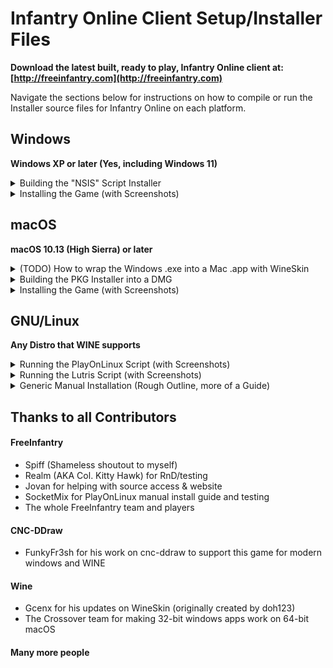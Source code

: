 # Infantry Online Client Setup/Installer Files

**Download the latest built, ready to play, Infantry Online client at: [http://freeinfantry.com](http://freeinfantry.com)**

Navigate the sections below for instructions on how to compile or run the Installer source files for Infantry Online on each platform.

## Windows
**Windows XP or later (Yes, including Windows 11)**

<details>
  <summary>Building the "NSIS" Script Installer</summary>

>
> **Prerequisites**
> 
> 1. *[Download/Install]* NSIS, Nullsoft Scriptable Install System ([https://nsis.sourceforge.io](https://nsis.sourceforge.io))
> 2. *[Download]* Built InfantryLauncher.exe & it's required files ([https://github.com/InfantryOnline/Infantry-Online-Server](https://github.com/InfantryOnline/Infantry-Online-Server))
> 3. *[Download]* cnc-ddraw ([https://github.com/CnCNet/cnc-ddraw](https://github.com/CnCNet/cnc-ddraw))
> 
>
> **Step By Step**
>
> 1. Clone/Download this Github Repo
> 
> 2. Move the Infantry Launcher files (InfantryLauncher.exe, default.ini, Newtonsoft.Json.dll & imgs folder) inside here: `./Windows/_builds/launcher/`
>
> 3. Move the 4 cnc-ddraw files (ddraw.dll, ddraw.ini, cnc-ddraw config.exe & Shaders folder) inside here: `./Windows/_builds/cnc-ddraw/`
>
> 4. Open the NSIS Application
>
> 5. Click "Compile NSI Scripts"
>
> 6. Choose "File" -> "Load Script..."
> 
> 7. Navigate to the `./Windows/nsis-Infantry-Online.nsi` script and choose "Open"
>
> 8. It will automatically compile and (if no errors) will build the distributable installer .exe here: `./Windows/_builds/installer/`
>
</details>

<!--
<details>
  <summary>(TODO) Building the "Advanced Installer"</summary>

>
> **Download/Install First**
> 
> - Visual Studio 2019 Community Edition ([https://visualstudio.microsoft.com/vs/older-downloads/](https://visualstudio.microsoft.com/vs/older-downloads/))
> 

1. Get the official Infantry Online Launcher .exe file either from:

	- Compiling yourself from the Launcher repo or
	- Downloading the windows launcher exe

2. (TODO) More things...

</details>
-->

<details>
  <summary>Installing the Game (with Screenshots)</summary>

>![Welcome Screen](Windows/_screenshots/nsis-welcome-screen.png)
>
>![License Screen](Windows/_screenshots/nsis-license-screen.png)
>
>![Components Screen](Windows/_screenshots/nsis-components-screen.png)
>
>![Finish Screen](Windows/_screenshots/nsis-finish-screen.png)
>
</details>


## macOS
**macOS 10.13 (High Sierra) or later**

<details>
  <summary>(TODO) How to wrap the Windows .exe into a Mac .app with WineSkin</summary>

>
> **Prerequisites**
> 
> 1. *[Download/Install]* Wineskin Wrapper ([https://github.com/Gcenx/WineskinServer](https://github.com/Gcenx/WineskinServer))
> 2. *[Download]* cnc-ddraw ([https://github.com/CnCNet/cnc-ddraw](https://github.com/CnCNet/cnc-ddraw))
> 
>
> **Step By Step**
>
> - TODO
>
</details>

<details>
  <summary>Building the PKG Installer into a DMG</summary>

>
> **Prerequisites**
> 
> 1. *[Download/Install]* Mac "Packages" app ([http://s.sudre.free.fr/Software/Packages/about.html](http://s.sudre.free.fr/Software/Packages/about.html))
> 2. *[Download/Install]* Homebrew, The Missing Package Manager for macOS ([https://brew.sh](https://brew.sh))
> 3. `brew install create-dmg` ([https://github.com/create-dmg/create-dmg](https://github.com/create-dmg/create-dmg))
> 
> 
> **Step By Step**
>
> 1. Clone/Download this Github Repo
>
> 2. Place the built Wineskin wrapped Infantry Online.app here: "./Mac/_builds/app/Infantry Online.app"
>
> 3. Run the `./Mac/buildPackageDMG.sh` script in the terminal and it will build a .pkg installer file here: `./Mac/_builds/pkg/` and a distributable dmg file here: `./Mac/_builds/dmg/`
>
</details>

<details>
  <summary>Installing the Game (with Screenshots)</summary>

>
> 1. Open the **DMG Volume Icon** on your desktop
> 
>    ![DMG Volume](Mac/_screenshots/DMGVolume.png)
>
> 2. Open the **.pkg** file by Control-Click and choosing "Open" in the contextual menu
> 
>   ![DMG Installer Window](Mac/_screenshots/DMGInstallerWindow.png)
>
</details>

## GNU/Linux
**Any Distro that WINE supports**

<details>
  <summary>Running the PlayOnLinux Script (with Screenshots)</summary>
  
>
> **Prerequisites**
> 
> 1. *[Download & Install]* PlayOnLinux ([https://www.playonlinux.com](https://www.playonlinux.com)), usually available with whatever linux default software distribution app you have. (ie: "Ubuntu Software" for Ubuntu, "Pamac Add/Remove Software" for Manjaro).
> 
> 
> **Step By Step**
>
> 1. Download the "./Linux/play-on-linux-infantry-online.sh" Script from this repo (Make sure to grab the RAW file if downloading through the browser)
>
> 2. Open PlayOnLinux
>
> 3. Open the Tools menu and choose "Run a local script"
>![PlayOnLinux Tools Run Local Script](Linux/_screenshots/POL_Tools-Menu_Run-Local-Script.png)
>
> 4. Follow the PlayOnLinux "Run Local Script" prompts.
>    - Browse to the downloaded "play-on-linux-infantry-online.sh" script when it asks.
>    - Click "Next."
>    - Look the script code over make sure it's the one that came from this repo.
>    - Check "I Agree" to run this local script
>    - Click "Next" again to get into the PlayOnLinux installer.
>
> 5. Follow the installer prompts.  Infantry Online installs to your PlayOnLinux game library and will be ready to play!
> 
>  ![PlayOnLinux Game Library](Linux/_screenshots/POL-Game-Library.png)
>
</details>

<details>
  <summary>Running the Lutris Script (with Screenshots)</summary>

>
> **Prerequisites**
> 
> 1. *[Download & Install]* Lutris ([https://lutris.net](https://lutris.net))
> 
> 
> **Step By Step**
>
> 1. Download the "./Linux/lutris-infantry-online.yaml" Script from this repo (Make sure to grab the RAW file if downloading through the browser)
>
> 2. Open the Terminal
>
> 3. Enter the command `lutris -i lutris-infantry-online.yaml` and hit enter.  Lutris will open.
>
> 4. Click the "Install" button on the right.
> 
>   ![Lutris Install Infantry Online Prompt](Linux/_screenshots/Lutris-Install-Infantry-Online-Prompt.png)
>
> 5. Follow the installer prompts.  Infantry Online installs to your Lutris game library and will be ready to play!
> 
>  ![Lutris Game Library](Linux/_screenshots/Lutris-Game-Library.png)
>
</details>

<!--
<details>
  <summary>(TODO) Building SnapCraft Script</summary>

- TODO
</details>
-->

<details>
  <summary>Generic Manual Installation (Rough Outline, more of a Guide)</summary>

>
> **Step By Step**
>
> 1. Download/Install WINE.  (5.0 or higher has been tested)
>     - [https://www.winehq.org](https://www.winehq.org)
> 
> 2. Use winetricks to install the .NET runtime (4.0 minimum required, 4.5.2 also works, have not tested higher)
>     - [https://wiki.winehq.org/Winetricks](https://wiki.winehq.org/Winetricks)
>     - ie: `sh winetricks dotnet40`
> 
> 3. Download the official Infantry Online installer EXE and run it inside WINE
>     - [http://www.freeinfantry.com/download/win/latest/Install-Infantry-Online.exe](http://www.freeinfantry.com/download/win/latest/Install-Infantry-Online.exe)
>     - $ `wine path/to/downloads/Install-Infantry-Online.exe`
> 
> 4. Follow the installer prompts, defaults are good until you get to the "components" screen.  Be sure to choose the "cnc-ddraw, opengl" checkbox instead of the default "cnc-ddraw, dx9" checkbox.  (Both work for linux but you will get higher FPS with the opengl renderer.)
> 
> 5. After it's done installing, run the InfantryLauncher.exe with WINE
>     - $ `wine path/to/drive_c/Program Files/InfantryLauncher.exe`
> 
> 6. You are now ready to play!
> 
</details>

## Thanks to all Contributors

#### FreeInfantry
 - Spiff (Shameless shoutout to myself)
 - Realm (AKA Col. Kitty Hawk) for RnD/testing
 - Jovan for helping with source access & website
 - SocketMix for PlayOnLinux manual install guide and testing
 - The whole FreeInfantry team and players

#### CNC-DDraw
 - FunkyFr3sh for his work on cnc-ddraw to support this game for modern windows and WINE

#### Wine
 - Gcenx for his updates on WineSkin (originally created by doh123)
 - The Crossover team for making 32-bit windows apps work on 64-bit macOS

#### Many more people
